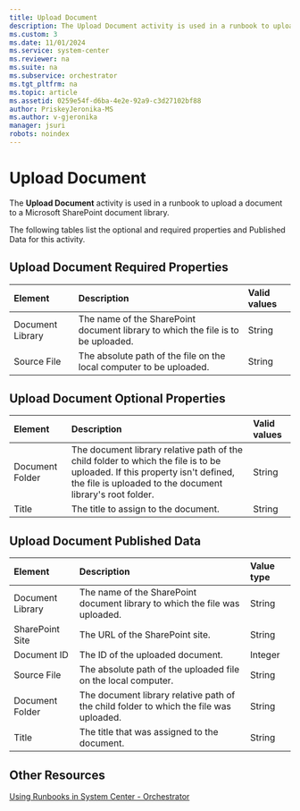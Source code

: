 ```yaml
---
title: Upload Document
description: The Upload Document activity is used in a runbook to upload a document to a Microsoft SharePoint document library.
ms.custom: 3
ms.date: 11/01/2024
ms.service: system-center
ms.reviewer: na
ms.suite: na
ms.subservice: orchestrator
ms.tgt_pltfrm: na
ms.topic: article
ms.assetid: 0259e54f-d6ba-4e2e-92a9-c3d27102bf88
author: PriskeyJeronika-MS
ms.author: v-gjeronika
manager: jsuri
robots: noindex
---
```

# Upload Document

The **Upload Document** activity is used in a runbook to upload a document to a Microsoft SharePoint document library.

The following tables list the optional and required properties and Published Data for this activity.

## Upload Document Required Properties

| **Element**   | **Description**   | **Valid values** |
|:---|:---|:---|
| Document Library | The name of the SharePoint document library to which the file is to be uploaded. | String   |
| Source File   | The absolute path of the file on the local computer to be uploaded.   | String   |

## Upload Document Optional Properties

| **Element**   | **Description**   | **Valid values** |
|:---|:---|:---|
| Document Folder | The document library relative path of the child folder to which the file is to be uploaded. If this property isn't defined, the file is uploaded to the document library's root folder. | String   |
| Title   | The title to assign to the document.   | String   |

## Upload Document Published Data

| **Element**   | **Description**   | **Value type** |
|:---|:---|:---|
| Document Library | The name of the SharePoint document library to which the file was uploaded.   | String   |
| SharePoint Site  | The URL of the SharePoint site.   | String   |
| Document ID   | The ID of the uploaded document.   | Integer   |
| Source File   | The absolute path of the uploaded file on the local computer.   | String   |
| Document Folder  | The document library relative path of the child folder to which the file was uploaded. | String   |
| Title   | The title that was assigned to the document.   | String   |

## Other Resources

[Using Runbooks in System Center - Orchestrator](design-and-build-runbooks.md)

